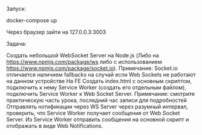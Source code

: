 Запуск:

docker-compose up

Через браузер зайти на 127.0.0.3:3003

Задача:

Создать небольшой WebSocket Server на Node.js (Либо на https://www.npmjs.com/package/ws либо с использованием https://www.npmjs.com/package/socket.io). 
Примечание: Socket.io отличается наличием fallbacks на случай если Web Sockets не работают на данном устройстве На FE 
Создать index.html c основным скриптом, подключить к нему Service Worker (создать его отдельным файлом), подключить Service Worker к Web Socket Server. 
Примечание: смотрите практическую часть урока, последний час записи для подробностей 
Отправлять нотификации через WS Server через разумный интервал, проверить, что Service Worker получает сообщения от Web Socket Server. 
Из Service Worker отправить сообщения на основной скрипт и отображать в виде Web Notifications.